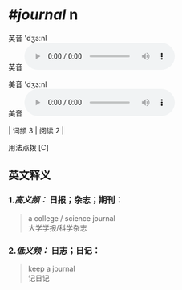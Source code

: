 # ***\#journal*** n
英音 'dʒɜːnl  
英音
<audio src="./media/journal-B.aac" controls="controls"></audio>

美音 'dʒɜːnl  
美音
<audio src="./media/journal.aac" controls="controls"></audio>



| 词频 3 | 阅读 2 |  

用法点拨  [C]

英文释义
---
### 1.*高义频：* **日报；杂志；期刊：**  

 > a college / science journal  
 > 大学学报/科学杂志    

### 2.*低义频：* **日志；日记：**  

 > keep a journal   
 > 记日记    


